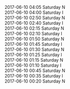 2017-06-10 04:05 Saturday  N  
2017-06-10 04:00 Saturday  I  
2017-06-10 02:50 Saturday  N  
2017-06-10 02:40 Saturday  I  
2017-06-10 02:15 Saturday  N  
2017-06-10 02:10 Saturday  I  
2017-06-10 01:50 Saturday  N  
2017-06-10 01:45 Saturday  I  
2017-06-10 01:30 Saturday  N  
2017-06-10 01:25 Saturday  I  
2017-06-10 01:15 Saturday  N  
2017-06-10 01:10 Saturday  I  
2017-06-10 00:45 Saturday  N  
2017-06-10 00:35 Saturday  I  
2017-06-10 00:20 Saturday  N  
